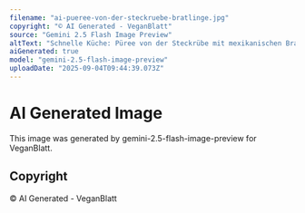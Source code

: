 ```yaml
---
filename: "ai-pueree-von-der-steckruebe-bratlinge.jpg"
copyright: "© AI Generated - VeganBlatt"
source: "Gemini 2.5 Flash Image Preview"
altText: "Schnelle Küche: Püree von der Steckrübe mit mexikanischen Bratlingen"
aiGenerated: true
model: "gemini-2.5-flash-image-preview"
uploadDate: "2025-09-04T09:44:39.073Z"
---
```


# AI Generated Image

This image was generated by gemini-2.5-flash-image-preview for VeganBlatt.

## Copyright
© AI Generated - VeganBlatt

